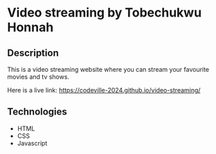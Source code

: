 # Video streaming by Tobechukwu Honnah

## Description

This is a video streaming website where you can stream your favourite movies and tv shows.

Here is a live link: https://codeville-2024.github.io/video-streaming/

## Technologies
* HTML
* CSS
* Javascript
